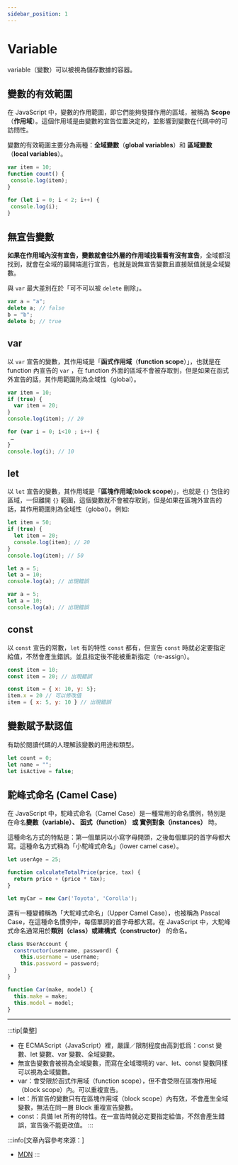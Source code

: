 ```yaml
---
sidebar_position: 1
---
```


# Variable
variable（變數）可以被視為儲存數據的容器。

## 變數的有效範圍
在 JavaScript 中，變數的作用範圍，即它們能夠發揮作用的區域，被稱為 **Scope**（**作用域**）。這個作用域是由變數的宣告位置決定的，並影響到變數在代碼中的可訪問性。

變數的有效範圍主要分為兩種：**全域變數**（**global variables**）和 **區域變數**（**local variables**）。

```js title="全域變數：所有程式區塊外之變數稱為全域變數"
var item = 10;
function count() {
 console.log(item);
}
```

```js title="區域變數：區塊中之變數稱為區域變數"
for (let i = 0; i < 2; i++) {
 console.log(i);
}
```

## 無宣告變數
**如果在作用域內沒有宣告，變數就會往外層的作用域找看看有沒有宣告**，全域都沒找到，就會在全域的最開端進行宣告，也就是說無宣告變數且直接賦值就是全域變數。

與 `var` 最大差別在於「可不可以被 `delete` 刪除」。
```js
var a = "a";
delete a; // false
b = "b";
delete b; // true
```

## var
以 `var` 宣告的變數，其作用域是「**函式作用域**（**function scope**）」，也就是在 function 內宣告的 `var` ，在 function 外面的區域不會被存取到，但是如果在函式外宣告的話，其作用範圍則為全域性（global）。

```js title="在一些區塊作用域（block scope）使用 var 宣告的變數，可能會污染全域變數"
var item = 10;
if (true) {
  var item = 20;
}
console.log(item); // 20
```

```js title="區域變數變為全域變數，重複覆蓋"
for (var i = 0; i<10 ; i++) {
 …
}
console.log(i); // 10
```

## let
以 `let` 宣告的變數，其作用域是「**區塊作用域**(**block scope**)」，也就是 `{}` 包住的區域，一但離開 `{}` 範圍，這個變數就不會被存取到，但是如果在區塊外宣告的話，其作用範圍則為全域性（global）。例如:
```js
let item = 50;
if (true) {
  let item = 20;
  console.log(item); // 20
}
console.log(item); // 50
```

```js title="禁止同一層 Block 重複宣告變數"
let a = 5;
let a = 10;
console.log(a); // 出現錯誤
```

```js title="即使另一個是用 var 宣告的變數也會出現錯誤"
var a = 5;
let a = 10;
console.log(a); // 出現錯誤
```

## const
以 `const` 宣告的常數，`let` 有的特性 `const` 都有，但宣告 `const` 時就必定要指定給值，不然會產生錯誤。並且指定後不能被重新指定（re-assign）。

```js title="無法重新宣告"
const item = 10;
const item = 20; // 出現錯誤
```
```js title="無法重新指定(re-assign)"
const item = { x: 10, y: 5};
item.x = 20 // 可以修改值
item = { x: 5, y: 10 } // 出現錯誤
```

## 變數賦予默認值
有助於閱讀代碼的人理解該變數的用途和類型。
```js
let count = 0;
let name = "";
let isActive = false;
```
## 駝峰式命名 (Camel Case)
在 JavaScript 中，駝峰式命名（Camel Case）是一種常用的命名慣例，特別是在命名**變數（variable）、** **函式（function）** **或 實例對象（instances）** 時。

這種命名方式的特點是：第一個單詞以小寫字母開頭，之後每個單詞的首字母都大寫。這種命名方式稱為「小駝峰式命名」（lower camel case）。
```jsx title="變數（variable）"
let userAge = 25;
```
```jsx title="函式（function）"
function calculateTotalPrice(price, tax) {
  return price + (price * tax);
}
```
```jsx title="實例對象（instances）"
let myCar = new Car('Toyota', 'Corolla');
```

還有一種變體稱為「大駝峰式命名」（Upper Camel Case），也被稱為 Pascal Case，在這種命名慣例中，每個單詞的首字母都大寫。在 JavaScript 中，大駝峰式命名通常用於**類別（class）或建構式（constructor）** 的命名。
```jsx title="類別（class）"
class UserAccount {
  constructor(username, password) {
    this.username = username;
    this.password = password;
  }
}
```
```jsx title="建構式（constructor）"
function Car(make, model) {
  this.make = make;
  this.model = model;
}
```
---
:::tip[彙整]

- 在 ECMAScript（JavaScript）裡，嚴謹／限制程度由高到低爲：const 變數、let 變數、var 變數、全域變數。
- 無宣告變數會被視為全域變數，而寫在全域環境的 var、let、const 變數同樣可以視為全域變數。
- var：會受限於函式作用域（function scope），但不會受限在區塊作用域（block scope）內。可以重複宣告。
- let：所宣告的變數只有在區塊作用域（block scope）內有效，不會產生全域變數，無法在同一層 Block 重複宣告變數。
- const：具備 let 所有的特性。在一宣告時就必定要指定給值，不然會產生錯誤，宣告後不能更改值。
:::

:::info[文章內容參考來源：]
- [MDN](https://developer.mozilla.org/zh-CN/docs/Glossary/Variable)
:::
